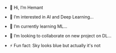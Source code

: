 - 👋 Hi, I’m Hemant
- 👀 I’m interested in AI and Deep Learning...
- 🌱 I’m currently learning ML...
- 💞️ I’m looking to collaborate on new project on DL...

- ⚡ Fun fact: Sky looks blue but actually it's not

<!---
hemanth8595/hemanth8595 is a ✨ special ✨ repository because its `README.md` (this file) appears on your GitHub profile.
You can click the Preview link to take a look at your changes.
--->
